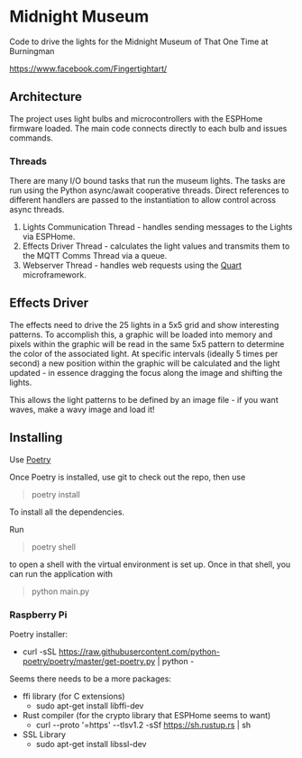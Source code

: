# Midnight Museum
Code to drive the lights for the Midnight Museum of That One Time at Burningman

https://www.facebook.com/Fingertightart/

## Architecture

The project uses light bulbs and microcontrollers with the ESPHome firmware loaded. The main code connects directly to each bulb and issues commands.

### Threads

There are many I/O bound tasks that run the museum lights. The tasks are run using the Python async/await cooperative threads. Direct references to different handlers are passed to the instantiation to allow control across async threads.

1) Lights Communication Thread - handles sending messages to the Lights via ESPHome.
2) Effects Driver Thread - calculates the light values and transmits them to the MQTT Comms Thread via a queue.
3) Webserver Thread - handles web requests using the [Quart](https://quart.palletsprojects.com/en/latest/index.html) microframework.

## Effects Driver

The effects need to drive the 25 lights in a 5x5 grid and show interesting patterns. To accomplish this, a graphic will be loaded into memory and pixels within
the graphic will be read in the same 5x5 pattern to determine the color of the associated light. At specific intervals (ideally 5 times per second) a new position
within the graphic will be calculated and the light updated - in essence dragging the focus along the image and shifting the lights.

This allows the light patterns to be defined by an image file - if you want waves, make a wavy image and load it!


## Installing

Use [Poetry](https://python-poetry.org/)

Once Poetry is installed, use git to check out the repo, then use

> poetry install

To install all the dependencies.

Run

> poetry shell

to open a shell with the virtual environment is set up. Once in that shell, you can run the application with

> python main.py

### Raspberry Pi


Poetry installer:

- curl -sSL https://raw.githubusercontent.com/python-poetry/poetry/master/get-poetry.py | python -

Seems there needs to be a more packages:

 - ffi library (for C extensions)
   - sudo apt-get install libffi-dev
 - Rust compiler (for the crypto library that ESPHome seems to want)
   - curl --proto '=https' --tlsv1.2 -sSf https://sh.rustup.rs | sh
 - SSL Library
   - sudo apt-get install libssl-dev
